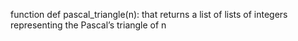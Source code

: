 function def pascal_triangle(n): that returns a list of lists of integers
representing the Pascal’s triangle of n
